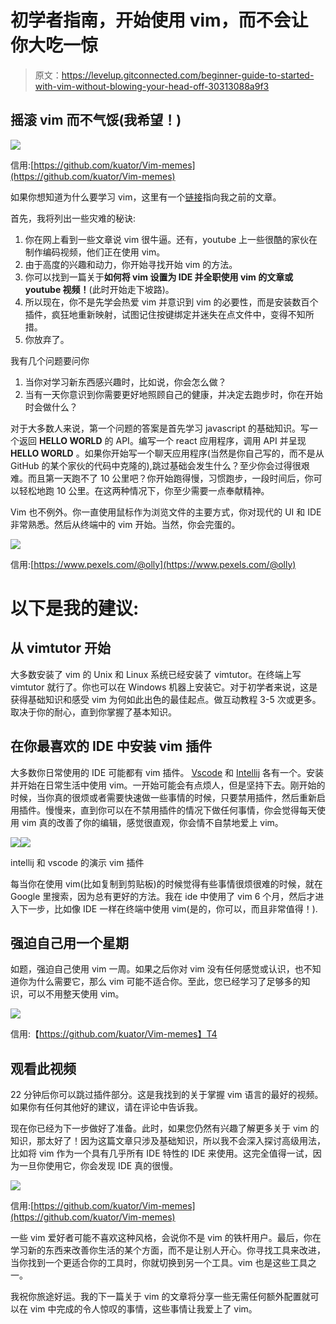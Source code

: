 # 初学者指南，开始使用 vim，而不会让你大吃一惊

> 原文：<https://levelup.gitconnected.com/beginner-guide-to-started-with-vim-without-blowing-your-head-off-30313088a9f3>

## 摇滚 vim 而不气馁(我希望！)

![](img/a200ebf6e8797d04827f306eea05af1b.png)

信用:[https://github.com/kuator/Vim-memes](https://github.com/kuator/Vim-memes)

如果你想知道为什么要学习 vim，这里有一个[链接](/why-every-software-engineer-should-use-vim-b9fb97e69d97)指向我之前的文章。

首先，我将列出一些灾难的秘诀:

1.  你在网上看到一些文章说 vim 很牛逼。还有，youtube 上一些很酷的家伙在制作编码视频，他们正在使用 vim。
2.  由于高度的兴趣和动力，你开始寻找开始 vim 的方法。
3.  你可以找到一篇关于**如何将 vim 设置为 IDE 并全职使用 vim 的文章或 youtube 视频！**(此时开始走下坡路)。
4.  所以现在，你不是先学会热爱 vim 并意识到 vim 的必要性，而是安装数百个插件，疯狂地重新映射，试图记住按键绑定并迷失在点文件中，变得不知所措。
5.  你放弃了。

我有几个问题要问你

1.  当你对学习新东西感兴趣时，比如说，你会怎么做？
2.  当有一天你意识到你需要更好地照顾自己的健康，并决定去跑步时，你在开始时会做什么？

对于大多数人来说，第一个问题的答案是首先学习 javascript 的基础知识。写一个返回 **HELLO WORLD** 的 API。编写一个 react 应用程序，调用 API 并呈现 **HELLO WORLD** 。如果你开始写一个聊天应用程序(当然是你自己写的，而不是从 GitHub 的某个家伙的代码中克隆的),跳过基础会发生什么？至少你会过得很艰难。而且第一天跑不了 10 公里吧？你开始跑得慢，习惯跑步，一段时间后，你可以轻松地跑 10 公里。在这两种情况下，你至少需要一点奉献精神。

Vim 也不例外。你一直使用鼠标作为浏览文件的主要方式，你对现代的 UI 和 IDE 非常熟悉。然后从终端中的 vim 开始。当然，你会完蛋的。

![](img/c91128343ef71c91414b59b0ab4388ce.png)

信用:[https://www.pexels.com/@olly](https://www.pexels.com/@olly)

# 以下是我的建议:

## 从 vimtutor 开始

大多数安装了 vim 的 Unix 和 Linux 系统已经安装了 vimtutor。在终端上写 vimtutor 就行了。你也可以在 Windows 机器上安装它。对于初学者来说，这是获得基础知识和感受 vim 为何如此出色的最佳起点。做互动教程 3-5 次或更多。取决于你的耐心，直到你掌握了基本知识。

## 在你最喜欢的 IDE 中安装 vim 插件

大多数你日常使用的 IDE 可能都有 vim 插件。 [Vscode](https://marketplace.visualstudio.com/items?itemName=vscodevim.vim) 和 [Intellij](https://plugins.jetbrains.com/plugin/164-ideavim) 各有一个。安装并开始在日常生活中使用 vim。一开始可能会有点烦人，但是坚持下去。刚开始的时候，当你真的很烦或者需要快速做一些事情的时候，只要禁用插件，然后重新启用插件。慢慢来，直到你可以在不禁用插件的情况下做任何事情，你会觉得每天使用 vim 真的改善了你的编辑，感觉很直观，你会情不自禁地爱上 vim。

![](img/5a4e44bd1a5aa814ea4c2bf6ea711068.png)![](img/f467d0b082b0d8d9491bc4f3c2844d72.png)

intellij 和 vscode 的演示 vim 插件

每当你在使用 vim(比如复制到剪贴板)的时候觉得有些事情很烦很难的时候，就在 Google 里搜索，因为总有更好的方法。我在 ide 中使用了 vim 6 个月，然后才进入下一步，比如像 IDE 一样在终端中使用 vim(是的，你可以，而且非常值得！).

## 强迫自己用一个星期

如题，强迫自己使用 vim 一周。如果之后你对 vim 没有任何感觉或认识，也不知道你为什么需要它，那么 vim 可能不适合你。至此，您已经学习了足够多的知识，可以不用整天使用 vim。

![](img/7960600310f63d67e3832e094dc51927.png)

信用:【https://github.com/kuator/Vim-memes】T4

## 观看此视频

22 分钟后你可以跳过插件部分。这是我找到的关于掌握 vim 语言的最好的视频。如果你有任何其他好的建议，请在评论中告诉我。

现在你已经为下一步做好了准备。此时，如果您仍然有兴趣了解更多关于 vim 的知识，那太好了！因为这篇文章只涉及基础知识，所以我不会深入探讨高级用法，比如将 vim 作为一个具有几乎所有 IDE 特性的 IDE 来使用。这完全值得一试，因为一旦你使用它，你会发现 IDE 真的很慢。

![](img/ce981d676eacf6a5041e03040267ed69.png)

信用:[https://github.com/kuator/Vim-memes](https://github.com/kuator/Vim-memes)

一些 vim 爱好者可能不喜欢这种风格，会说你不是 vim 的铁杆用户。最后，你在学习新的东西来改善你生活的某个方面，而不是让别人开心。你寻找工具来改进，当你找到一个更适合你的工具时，你就切换到另一个工具。vim 也是这些工具之一。

我祝你旅途好运。我的下一篇关于 vim 的文章将分享一些无需任何额外配置就可以在 vim 中完成的令人惊叹的事情，这些事情让我爱上了 vim。